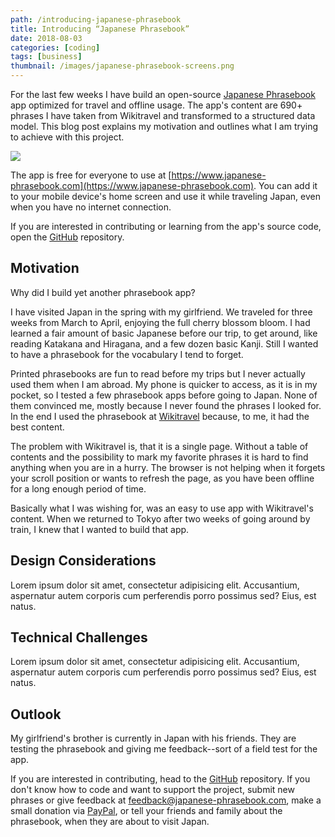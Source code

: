 ```yaml
---
path: /introducing-japanese-phrasebook
title: Introducing “Japanese Phrasebook”
date: 2018-08-03
categories: [coding]
tags: [business]
thumbnail: /images/japanese-phrasebook-screens.png
---
```


For the last few weeks I have build an open-source [Japanese Phrasebook](https://www.japanese-phrasebook.com) app optimized for travel and offline usage. The app's content are 690+ phrases I have taken from Wikitravel and transformed to a structured data model. This blog post explains my motivation and outlines what I am trying to achieve with this project.

[![](/images/japanese-phrasebook-screens.png)](https://www.japanese-phrasebook.com)

The app is free for everyone to use at [https://www.japanese-phrasebook.com](https://www.japanese-phrasebook.com). You can add it to your mobile device's home screen and use it while traveling Japan, even when you have no internet connection. 

If you are interested in contributing or learning from the app's source code, open the [GitHub](https://github.com/Lorti/phrasebook) repository.

## Motivation

Why did I build yet another phrasebook app?

I have visited Japan in the spring with my girlfriend. We traveled for three weeks from March to April, enjoying the full cherry blossom bloom. I had learned a fair amount of basic Japanese before our trip, to get around, like reading Katakana and Hiragana, and a few dozen basic Kanji. Still I wanted to have a phrasebook for the vocabulary I tend to forget. 

Printed phrasebooks are fun to read before my trips but I never actually used them when I am abroad. My phone is quicker to access, as it is in my pocket, so I tested a few phrasebook apps before going to Japan. None of them convinced me, mostly because I never found the phrases I looked for. In the end I used the phrasebook at [Wikitravel](https://wikitravel.org/en/Japanese_phrasebook) because, to me, it had the best content. 

The problem with Wikitravel is, that it is a single page. Without a table of contents and the possibility to mark my favorite phrases it is hard to find anything when you are in a hurry. The browser is not helping when it forgets your scroll position or wants to refresh the page, as you have been offline for a long enough period of time.

Basically what I was wishing for, was an easy to use app with Wikitravel's content. When we returned to Tokyo after two weeks of going around by train, I knew that I wanted to build that app.

## Design Considerations

Lorem ipsum dolor sit amet, consectetur adipisicing elit. Accusantium, aspernatur autem corporis cum perferendis porro possimus sed? Eius, est natus.

## Technical Challenges

Lorem ipsum dolor sit amet, consectetur adipisicing elit. Accusantium, aspernatur autem corporis cum perferendis porro possimus sed? Eius, est natus.

## Outlook

My girlfriend's brother is currently in Japan with his friends. They are testing the phrasebook and giving me feedback--sort of a field test for the app.

If you are interested in contributing, head to the [GitHub](https://github.com/Lorti/phrasebook) repository. If you don't know how to code and want to support the project, submit new phrases or give feedback at [feedback@japanese-phrasebook.com](mailto:feedback@japanese-phrasebook.com), make a small donation via [PayPal](https://www.paypal.me/manuninja), or tell your friends and family about the phrasebook, when they are about to visit Japan. 
